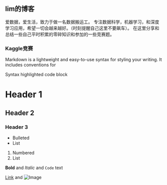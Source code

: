 ## lim的博客

爱数据，爱生活，致力于做一名数据搬运工。
专注数据科学，机器学习，和深度学习应用，希望一切会越来越好。（时刻提醒自己这里不要飙车）。
在这里分享和总结一些自己平时积累的零碎知识和参加的一些竞赛题。

### Kaggle竞赛

Markdown is a lightweight and easy-to-use syntax for styling your writing. It includes conventions for

Syntax highlighted code block

# Header 1
## Header 2
### Header 3

- Bulleted
- List

1. Numbered
2. List

**Bold** and _Italic_ and `Code` text

[Link](url) and ![Image](src)
